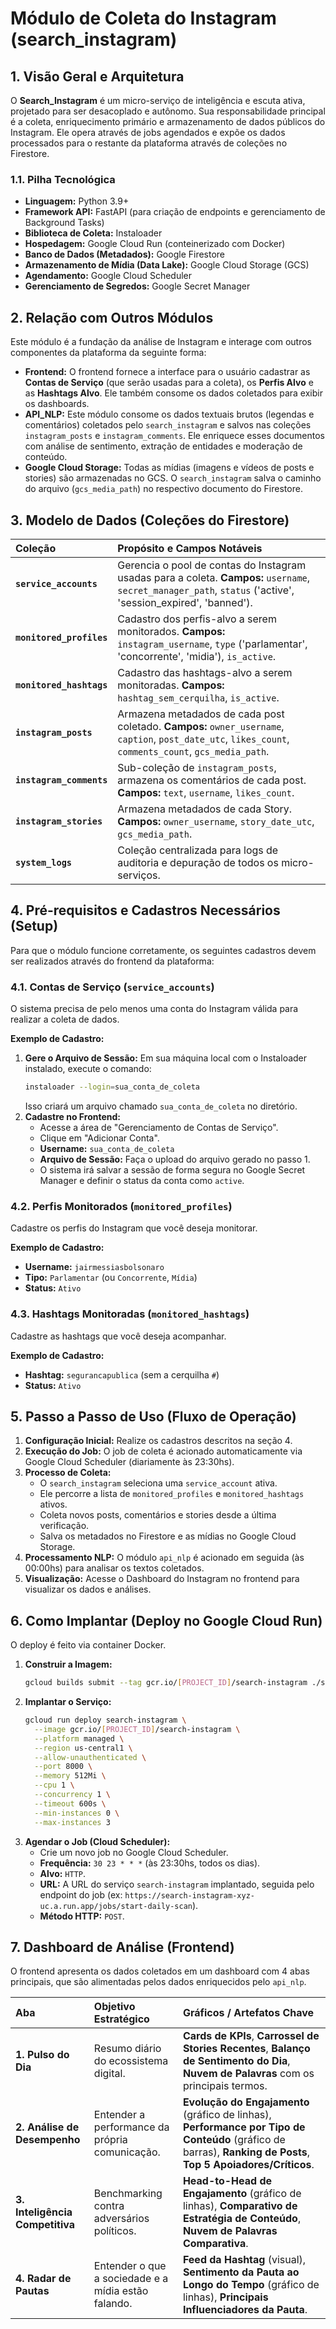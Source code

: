 # Módulo de Coleta do Instagram (search_instagram)

## 1. Visão Geral e Arquitetura

O **Search_Instagram** é um micro-serviço de inteligência e escuta ativa, projetado para ser desacoplado e autônomo. Sua responsabilidade principal é a coleta, enriquecimento primário e armazenamento de dados públicos do Instagram. Ele opera através de jobs agendados e expõe os dados processados para o restante da plataforma através de coleções no Firestore.

### 1.1. Pilha Tecnológica

*   **Linguagem:** Python 3.9+
*   **Framework API:** FastAPI (para criação de endpoints e gerenciamento de Background Tasks)
*   **Biblioteca de Coleta:** Instaloader
*   **Hospedagem:** Google Cloud Run (conteinerizado com Docker)
*   **Banco de Dados (Metadados):** Google Firestore
*   **Armazenamento de Mídia (Data Lake):** Google Cloud Storage (GCS)
*   **Agendamento:** Google Cloud Scheduler
*   **Gerenciamento de Segredos:** Google Secret Manager

## 2. Relação com Outros Módulos

Este módulo é a fundação da análise de Instagram e interage com outros componentes da plataforma da seguinte forma:

*   **Frontend:** O frontend fornece a interface para o usuário cadastrar as **Contas de Serviço** (que serão usadas para a coleta), os **Perfis Alvo** e as **Hashtags Alvo**. Ele também consome os dados coletados para exibir os dashboards.
*   **API_NLP:** Este módulo consome os dados textuais brutos (legendas e comentários) coletados pelo `search_instagram` e salvos nas coleções `instagram_posts` e `instagram_comments`. Ele enriquece esses documentos com análise de sentimento, extração de entidades e moderação de conteúdo.
*   **Google Cloud Storage:** Todas as mídias (imagens e vídeos de posts e stories) são armazenadas no GCS. O `search_instagram` salva o caminho do arquivo (`gcs_media_path`) no respectivo documento do Firestore.

## 3. Modelo de Dados (Coleções do Firestore)

| Coleção | Propósito e Campos Notáveis |
| :--- | :--- |
| **`service_accounts`** | Gerencia o pool de contas do Instagram usadas para a coleta. **Campos:** `username`, `secret_manager_path`, `status` ('active', 'session_expired', 'banned'). |
| **`monitored_profiles`** | Cadastro dos perfis-alvo a serem monitorados. **Campos:** `instagram_username`, `type` ('parlamentar', 'concorrente', 'midia'), `is_active`. |
| **`monitored_hashtags`** | Cadastro das hashtags-alvo a serem monitoradas. **Campos:** `hashtag_sem_cerquilha`, `is_active`. |
| **`instagram_posts`** | Armazena metadados de cada post coletado. **Campos:** `owner_username`, `caption`, `post_date_utc`, `likes_count`, `comments_count`, `gcs_media_path`. |
| **`instagram_comments`** | Sub-coleção de `instagram_posts`, armazena os comentários de cada post. **Campos:** `text`, `username`, `likes_count`. |
| **`instagram_stories`** | Armazena metadados de cada Story. **Campos:** `owner_username`, `story_date_utc`, `gcs_media_path`. |
| **`system_logs`** | Coleção centralizada para logs de auditoria e depuração de todos os micro-serviços. |

## 4. Pré-requisitos e Cadastros Necessários (Setup)

Para que o módulo funcione corretamente, os seguintes cadastros devem ser realizados através do frontend da plataforma:

### 4.1. Contas de Serviço (`service_accounts`)

O sistema precisa de pelo menos uma conta do Instagram válida para realizar a coleta de dados.

**Exemplo de Cadastro:**

1.  **Gere o Arquivo de Sessão:** Em sua máquina local com o Instaloader instalado, execute o comando:
    ```bash
    instaloader --login=sua_conta_de_coleta
    ```
    Isso criará um arquivo chamado `sua_conta_de_coleta` no diretório.
2.  **Cadastre no Frontend:**
    *   Acesse a área de "Gerenciamento de Contas de Serviço".
    *   Clique em "Adicionar Conta".
    *   **Username:** `sua_conta_de_coleta`
    *   **Arquivo de Sessão:** Faça o upload do arquivo gerado no passo 1.
    *   O sistema irá salvar a sessão de forma segura no Google Secret Manager e definir o status da conta como `active`.

### 4.2. Perfis Monitorados (`monitored_profiles`)

Cadastre os perfis do Instagram que você deseja monitorar.

**Exemplo de Cadastro:**

*   **Username:** `jairmessiasbolsonaro`
*   **Tipo:** `Parlamentar` (ou `Concorrente`, `Mídia`)
*   **Status:** `Ativo`

### 4.3. Hashtags Monitoradas (`monitored_hashtags`)

Cadastre as hashtags que você deseja acompanhar.

**Exemplo de Cadastro:**

*   **Hashtag:** `segurancapublica` (sem a cerquilha `#`)
*   **Status:** `Ativo`

## 5. Passo a Passo de Uso (Fluxo de Operação)

1.  **Configuração Inicial:** Realize os cadastros descritos na seção 4.
2.  **Execução do Job:** O job de coleta é acionado automaticamente via Google Cloud Scheduler (diariamente às 23:30hs).
3.  **Processo de Coleta:**
    *   O `search_instagram` seleciona uma `service_account` ativa.
    *   Ele percorre a lista de `monitored_profiles` e `monitored_hashtags` ativos.
    *   Coleta novos posts, comentários e stories desde a última verificação.
    *   Salva os metadados no Firestore e as mídias no Google Cloud Storage.
4.  **Processamento NLP:** O módulo `api_nlp` é acionado em seguida (às 00:00hs) para analisar os textos coletados.
5.  **Visualização:** Acesse o Dashboard do Instagram no frontend para visualizar os dados e análises.

## 6. Como Implantar (Deploy no Google Cloud Run)

O deploy é feito via container Docker.

1.  **Construir a Imagem:**
    ```bash
    gcloud builds submit --tag gcr.io/[PROJECT_ID]/search-instagram ./search_instagram
    ```
2.  **Implantar o Serviço:**
    ```bash
    gcloud run deploy search-instagram \
      --image gcr.io/[PROJECT_ID]/search-instagram \
      --platform managed \
      --region us-central1 \
      --allow-unauthenticated \
      --port 8000 \
      --memory 512Mi \
      --cpu 1 \
      --concurrency 1 \
      --timeout 600s \
      --min-instances 0 \
      --max-instances 3
    ```
3.  **Agendar o Job (Cloud Scheduler):**
    *   Crie um novo job no Google Cloud Scheduler.
    *   **Frequência:** `30 23 * * *` (às 23:30hs, todos os dias).
    *   **Alvo:** `HTTP`.
    *   **URL:** A URL do serviço `search-instagram` implantado, seguida pelo endpoint do job (ex: `https://search-instagram-xyz-uc.a.run.app/jobs/start-daily-scan`).
    *   **Método HTTP:** `POST`.

## 7. Dashboard de Análise (Frontend)

O frontend apresenta os dados coletados em um dashboard com 4 abas principais, que são alimentadas pelos dados enriquecidos pelo `api_nlp`.

| Aba | Objetivo Estratégico | Gráficos / Artefatos Chave |
| :--- | :--- | :--- |
| **1. Pulso do Dia** | Resumo diário do ecossistema digital. | **Cards de KPIs**, **Carrossel de Stories Recentes**, **Balanço de Sentimento do Dia**, **Nuvem de Palavras** com os principais termos. |
| **2. Análise de Desempenho** | Entender a performance da própria comunicação. | **Evolução do Engajamento** (gráfico de linhas), **Performance por Tipo de Conteúdo** (gráfico de barras), **Ranking de Posts**, **Top 5 Apoiadores/Críticos**. |
| **3. Inteligência Competitiva** | Benchmarking contra adversários políticos. | **Head-to-Head de Engajamento** (gráfico de linhas), **Comparativo de Estratégia de Conteúdo**, **Nuvem de Palavras Comparativa**. |
| **4. Radar de Pautas** | Entender o que a sociedade e a mídia estão falando. | **Feed da Hashtag** (visual), **Sentimento da Pauta ao Longo do Tempo** (gráfico de linhas), **Principais Influenciadores da Pauta**. |